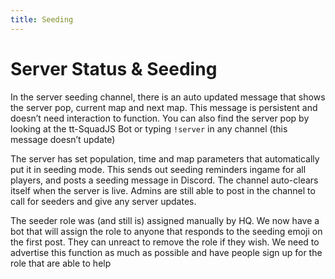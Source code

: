 ```yaml
---
title: Seeding
---
```


# Server Status & Seeding

In the server seeding channel, there is an auto updated message that shows the server  pop, current map and next map. This message is persistent and doesn’t need interaction to function. You can also find the server pop by looking at the tt-SquadJS Bot or typing `!server` in any channel (this message doesn’t update)

The server has set population, time and map parameters that automatically put it in seeding mode. This sends out seeding reminders ingame for all players, and posts a seeding message in Discord. The channel auto-clears itself when the server is live. Admins are still able to post in the channel to call for seeders and give any server updates.

The seeder role was (and still is) assigned manually by HQ.  We now have a bot that will assign the role to anyone that responds to the seeding emoji on the first post.  They can unreact to remove the role if they wish. We need to advertise this function as much as possible and have people sign up for the role that are able to help


